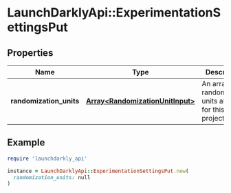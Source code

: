 # LaunchDarklyApi::ExperimentationSettingsPut

## Properties

| Name | Type | Description | Notes |
| ---- | ---- | ----------- | ----- |
| **randomization_units** | [**Array&lt;RandomizationUnitInput&gt;**](RandomizationUnitInput.md) | An array of randomization units allowed for this project. |  |

## Example

```ruby
require 'launchdarkly_api'

instance = LaunchDarklyApi::ExperimentationSettingsPut.new(
  randomization_units: null
)
```

